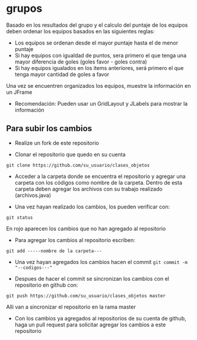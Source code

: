# grupos 

Basado en los resultados del grupo y el calculo del puntaje de los equipos deben ordenar los equipos basados en las siguientes reglas:

* Los equipos se ordenan desde el mayor puntaje hasta el de menor puntaje
* Si hay equipos con igualdad de puntos, sera primero el que tenga una mayor diferencia de goles (goles favor - goles contra)
* Si hay equipos igualados en los items anteriores, será primero el que tenga mayor cantidad de goles a favor

Una vez se encuentren organizados los equipos, muestre la información en un JFrame
* Recomendación: Pueden usar un GridLayout y JLabels para mostrar la información

## Para subir los cambios

* Realize un fork de este repositorio

* Clonar el repositorio que quedo en su cuenta

`git clone https://github.com/su_usuario/clases_objetos`

* Acceder a la carpeta donde se encuentra el repositorio y agregar una carpeta con los códigos como nombre de la carpeta. Dentro de esta carpeta deben agregar los archivos con su trabajo realizado (archivos.java)
 
* Una vez hayan realizado los cambios, los pueden verificar con:

 `git status` 
 
 En rojo aparecen los cambios que no han agregado al repositorio
 
* Para agregar los cambios al repositorio escriben:

`git add -----nombre de la carpeta---`

* Una vez hayan agregados los cambios hacen el commit
`git commit -m "--codigos---"`

* Despues de hacer el commit se sincronizan los cambios con el repositorio en github con:

`git push https://github.com/su_usuario/clases_objetos master`

Alli van a sincronizar el repositorio en la rama master

* Con los cambios ya agregados al repositorios de su cuenta de github, haga un pull request para solicitar agregar los cambios a este repositorio
